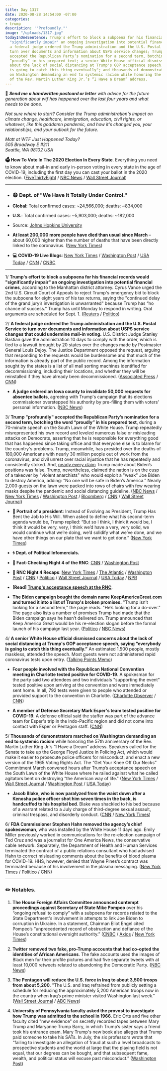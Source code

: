 ```yaml
---
title: Day 1317
date: 2020-08-28 14:54:00 -07:00
categories:
- trump
description: '"Profoundly."'
image: "/uploads/1317.jpg"
todayInOneSentence: Trump's effort to block a subpoena for his financial records would
  "significantly impair" an ongoing investigation into potential financial crimes;
  a federal judge ordered the Trump administration and the U.S. Postal Service to
  turn over documents and information about USPS service changes; Trump "profoundly"
  accepted the Republican Party’s nomination for a second term, botching the word
  “proudly” in his prepared text; a senior White House official dismissed concerns
  about the lack of social distancing at Trump's GOP acceptance speech, saying "everybody
  is going to catch this thing eventually"; and thousands of demonstrators marched
  on Washington demanding an end to systemic racism while honoring the 57th anniversary
  of the Rev. Martin Luther King Jr.’s “I Have a Dream” address.
---
```


💌 ***Send me a handwritten postcard or letter** with advice for the future generation about wtf has happened over the last four years and what needs to be done.*

*Not sure where to start? Consider the Trump administration's impact on climate change, healthcare, immigration, education, civil rights, or whatever, like this goddamn pandemic, and how it's changed you, your relationships, and your outlook for the future.*

*Matt at WTF Just Happened Today?\
505 Broadway E #211\
Seattle, WA 98102 USA*

**🗳 How To Vote In The 2020 Election In Every State**. Everything you need to know about mail-in and early in-person voting in every state in the age of COVID-19, including the first day you can cast your ballot in the 2020 election. ([FiveThirtyEight](https://projects.fivethirtyeight.com/how-to-vote-2020/) / [NBC News](https://www.nbcnews.com/specials/plan-your-vote-state-by-state-guide-voting-by-mail-early-in-person-voting-election/index.html?cid=bc_npd_nn_ms_np-1_200816) / [Wall Street Journal](https://www.wsj.com/articles/how-to-vote-by-mail-in-every-state-11597840923))

---

* ### 😷 Dept. of "We Have It Totally Under Control."

* **Global**: Total confirmed cases: \~24,566,000; deaths: \~834,000

* **U.S.**: Total confirmed cases: \~5,903,000; deaths: \~182,000

* Source: [Johns Hopkins University](https://coronavirus.jhu.edu/map.html)

* **At least 200,000 more people have died than usual since March** – about 60,000 higher than the number of deaths that have been directly linked to the coronavirus. ([New York Times](https://www.nytimes.com/interactive/2020/08/12/us/covid-deaths-us.html))

* **💻 COVID-19 Live Blogs**: [New York Times](https://www.nytimes.com/2020/08/28/world/covid-19-coronavirus.html) / [Washington Post](https://www.washingtonpost.com/nation/2020/08/28/coronavirus-covid-live-updates-us/) / [USA Today](https://www.usatoday.com/story/news/health/2020/08/28/covid-updates-college-football-fall-schools-reopening-tourism/5652334002/) / [CNN](https://www.cnn.com/world/live-news/coronavirus-pandemic-08-28-20-intl/index.html) / [CNBC](https://www.cnbc.com/2020/08/28/coronavirus-live-updates.html)

---

1/ **Trump's effort to block a subpoena for his financial records would "significantly impair" an ongoing investigation into potential financial crimes**, according to the Manhattan district attorney. Cyrus Vance urged the 2nd U.S. Circuit Court of Appeals to reject Trump's emergency bid to block the subpoena for eight years of his tax returns, saying the "continued delay of the grand jury’s investigation is unwarranted" because Trump has “no chance of success.” Trump has until Monday to respond in writing. Oral arguments are scheduled for Sept. 1. ([Reuters](https://www.reuters.com/article/us-usa-trump-subpoena/trump-must-turn-over-tax-returns-does-not-deserve-immunity-manhattans-top-prosecutor-says-idUSKBN25N2YZ) / [Politico](https://www.politico.com/news/2020/08/27/trump-subpoena-block-cyrus-vance-403867))

2/ **A federal judge ordered the Trump administration and the U.S. Postal Service to turn over documents and information about USPS service changes that could undermine mail-in voting.** U.S. District Judge Stanley Bastian gave the administration 10 days to comply with the order, which is tied to a lawsuit brought by 20 states over the changes made by Postmaster General Louis Dejoy. The Justice Department opposed the request, arguing that responding to the requests would be burdensome and that much of the information is already part of the public record. Among the information sought by the states is a list of all mail sorting machines identified for decommissioning, including their locations, and whether they will be reinstalled if they have already been decommissioned. ([Associated Press](https://apnews.com/8048565099b3c3394ef3448f22f53e8a) / [CNN](https://www.cnn.com/2020/08/27/politics/usps-slowdowns-hearing/index.html))

* **A judge ordered an Iowa county to invalidate 50,000 requests for absentee ballots**, agreeing with Trump's campaign that its elections commissioner overstepped his authority by pre-filling them with voters' personal information. ([NBC News](https://www.nbcnews.com/politics/2020-election/judge-voids-50-000-absentee-ballot-requests-iowa-county-n1238665))

3/ **Trump "profoundly" accepted the Republican Party’s nomination for a second term, botching the word “proudly” in his prepared text**, during a 70-minute speech on the South Lawn of the White House. Trump repeatedly misrepresented his own record and leveled numerous false or misleading attacks on Democrats, asserting that he is responsible for everything good that has happened since taking office and that everyone else is to blame for the country's problems. Trump, meanwhile, has presided over the deaths of 180,000 Americans with nearly 30 million people out of work from the coronavirus, and civil unrest over racial injustice that he has repeatedly and consistently stoked. And, [nearly every claim](https://www.washingtonpost.com/politics/2020/08/28/nearly-every-claim-trump-made-about-bidens-positions-was-false/) Trump made about Biden’s positions was false. Trump, nevertheless, claimed the nation is on the cusp of a takeover by "violent anarchists" who would exploit a "weak" Joe Biden to destroy America, adding: “No one will be safe in Biden’s America.” Nearly 2,000 guests on the lawn were packed into rows of chairs with few wearing masks despite the pandemic and social distancing guideline. ([NBC News](https://www.nbcnews.com/politics/2020-election/quiet-part-trump-won-t-dare-say-out-loud-n1238662) / [New York Times](https://www.nytimes.com/2020/08/27/us/politics/republican-national-convention-recap.html) / [Washington Post](https://www.washingtonpost.com/politics/trump-convention-falsehoods/2020/08/27/41a07f5a-e888-11ea-970a-64c73a1c2392_story.html) / [Bloomberg](https://www.bloomberg.com/news/articles/2020-08-28/trump-pitches-second-term-with-selective-retelling-of-his-first?srnd=premium&sref=MIBMEEoj) / [CNN](https://www.cnn.com/2020/08/28/politics/republican-convention-analysis/index.html) / [Wall Street Journal](https://www.wsj.com/articles/trump-to-cast-joe-biden-as-weak-on-jobs-crime-in-rnc-speech-11598551400))

* **👑 Portrait of a president**: Instead of Evolving as President, Trump Has Bent the Job to His Will. When asked to define what his second-term agenda would be, Trump replied: “But so I think, I think it would be, I think it would be very, very, I think we’d have a very, very solid, we would continue what we’re doing, we’d solidify what we’ve done, and we have other things on our plate that we want to get done.” ([New York Times](https://www.nytimes.com/2020/08/27/us/politics/donald-trump.html))

* **🌀 Dept. of Political Infomercials.**

* **🐘 Fact-Checking Night 4 of the RNC**: [CNN](https://www.cnn.com/2020/08/27/politics/rnc-night-four-fact-check/index.html) / [Washington Post](https://www.washingtonpost.com/politics/2020/08/28/fact-checking-president-trumps-acceptance-speech-2020-rnc/)

* **🐘 RNC Night 4 Recaps**: [New York Times](https://www.nytimes.com/2020/08/27/us/politics/republican-national-convention-recap.html) / [The Atlantic](https://www.theatlantic.com/politics/archive/2020/08/trumps-rnc-was-loaded-disinformation/615838/) / [Washington Post](https://www.washingtonpost.com/politics/trump-convention-falsehoods/2020/08/27/41a07f5a-e888-11ea-970a-64c73a1c2392_story.html) / [CNN](https://www.cnn.com/2020/08/28/politics/republican-convention-analysis/index.html) / [Politico](https://www.politico.com/news/2020/08/28/trump-2020-rnc-campaign-404212) / [Wall Street Journal](https://www.wsj.com/articles/trump-to-cast-joe-biden-as-weak-on-jobs-crime-in-rnc-speech-11598551400) / [USA Today](https://www.usatoday.com/story/news/politics/elections/2020/08/28/rnc-tried-humanize-trump-demonize-biden-bid-suburban-voters/5627750002) / [NPR](https://www.npr.org/2020/08/28/906927438/7-takeaways-from-the-republican-national-convention)

* **\[Read\] [Trump's acceptance speech at the RNC](https://www.nbcnews.com/politics/2020-election/read-full-text-president-donald-trump-s-acceptance-speech-rnc-n1238636)**.

* **The Biden campaign bought the domain name KeepAmericaGreat.com and turned it into a list of Trump's broken promises.** "Trump isn’t looking for a second term," the page reads. "He’s looking for a do-over." The page also lists a number of promises Trump had made that the Biden campaign says he hasn’t delivered on. Trump announced that Keep America Great would be his re-election slogan before the formal launch of his campaign last year. ([Politico](https://www.politico.com/news/2020/08/27/biden-domain-trump-403941) / [NBC News](https://www.nbcnews.com/politics/2020-election/trolling-trump-biden-campaign-claims-keep-america-great-domain-n1238653))

4/ **A senior White House official dismissed concerns about the lack of social distancing at Trump's GOP acceptance speech, saying “everybody is going to catch this thing eventually.”** An estimated 1,500 people, mostly maskless, attended the speech. Most guests were not administered rapid coronavirus tests upon entry. ([Talking Points Memo](https://talkingpointsmemo.com/news/wh-brushes-off-covid-concerns-amid-trumps-maskless-crowd-in-game-of-make-believe))

* **Four people involved with the Republican National Convention meeting in Charlotte tested positive for COVID-19**. A spokesman for the party said two attendees and two individuals "supporting the event" tested positive upon arriving at the convention and were immediately sent home. In all, 792 tests were given to people who attended or provided support to the convention in Charlotte. ([Charlotte Observer](https://www.charlotteobserver.com/news/coronavirus/article245322115.html) / [CNN](https://www.cnn.com/2020/08/28/politics/charlotte-republican-convention-coronavirus/index.html))

* **A member of Defense Secretary Mark Esper's team tested positive for COVID-19**. A defense official said the staffer was part of the advance team for Esper's trip in the Indo-Pacific region and did not come into contact with Esper or Pentagon staff. ([CNN](https://www.cnn.com/2020/08/28/politics/mark-esper-aide-tested-positve-coronavirus/index.html))

5/ **Thousands of demonstrators marched on Washington demanding an end to systemic racism** while honoring the 57th anniversary of the Rev. Martin Luther King Jr.’s “I Have a Dream” address. Speakers called for the Senate to take up the George Floyd Justice in Policing Act, which would make it easier to prosecute police officers for misconduct, and enact a new version of the 1965 Voting Rights Act. The “Get Your Knee Off Our Necks” Commitment March convened hours after Trump’s acceptance speech on the South Lawn of the White House where he railed against what he called agitators bent on destroying “the American way of life." ([New York Times](https://www.nytimes.com/2020/08/28/us/march-on-washington-2020.html) / [Wall Street Journal](https://www.wsj.com/articles/protesters-pour-into-national-mall-renewing-racial-justice-push-11598615232) / [Washington Post](https://www.washingtonpost.com/dc-md-va/2020/08/28/march-on-washington-protest-dc/) / [USA Today](https://www.usatoday.com/story/news/nation/2020/08/28/march-washington-2020-thousands-gather-sharpton-nan-rally/3442726001/))

* **Jacob Blake, who is now paralyzed from the waist down after a Kenosha police officer shot him seven times in the back, is handcuffed to his hospital bed**. Blake was shackled to his bed because of a warrant related to a July charge of third-degree sexual assault, criminal trespass, and disorderly conduct. ([CNN](https://www.cnn.com/2020/08/27/us/jacob-blake-wisconsin-thursday/index.html) / [New York Times](https://www.nytimes.com/2020/08/28/us/kenosha-shooting-protests.html#link-4495fb0a))

6/ **FDA Commissioner Stephen Hahn removed the agency’s chief spokeswoman**, who was installed by the White House 11 days ago. Emily Miller previously worked in communications for the re-election campaign of Ted Cruz and was a journalist for One America News, the conservative cable network. Separately, the Department of Health and Human Services terminated the contract of a public relations consultant who had advised Hahn to correct misleading comments about the benefits of blood plasma for COVID-19. HHS, however, denied that Wayne Pines’s contract was terminated because of his involvement in the plasma messaging. ([New York Times](https://www.nytimes.com/2020/08/28/health/blood-plasma-fda.html) / [Politico](https://www.politico.com/news/2020/08/28/fda-top-spokesperson-leaves-404422) / [CNN](https://www.cnn.com/2020/08/28/politics/emily-miller-food-and-drug-administration/index.html))

---

### ✏️ Notables.

1. **The House Foreign Affairs Committee announced contempt proceedings against Secretary of State Mike Pompeo** over his “ongoing refusal to comply” with a subpoena for records related to the State Department's involvement in attempts to link Joe Biden to corruption in Ukraine. In a statement, Chairman Eliot Engel cited Pompeo’s “unprecedented record of obstruction and defiance of the House’s constitutional oversight authority.” ([CNBC](https://www.cnbc.com/2020/08/28/house-democrats-announce-contempt-proceedings-against-mike-pompeo.html) / [Axios](https://www.axios.com/house-foreign-affairs-mike-pompeo-contempt-biden-1039a46e-57e3-4661-8d45-fe529eef589a.html) / [New York Times](https://www.nytimes.com/live/2020/08/28/us/trump-vs-biden#the-house-foreign-affairs-committee-seeks-to-hold-pompeo-in-contempt-of-congress))

2. **Twitter removed two fake, pro-Trump accounts that had co-opted the identities of African Americans**. The fake accounts used the images of Black men for their profile pictures and had five separate tweets with at least 10,000 retweets related to abandoning the Democratic Party. ([NBC News](https://www.nbcnews.com/tech/security/viral-pro-trump-tweets-came-fake-african-american-spam-accounts-n1238553))

3. **The Pentagon will reduce the U.S. force in Iraq to about 3,500 troops from about 5,200**. "The U.S. and Iraq refrained from publicly setting a schedule for reducing the approximately 5,200 American troops now in the country when Iraq’s prime minister visited Washington last week." ([Wall Street Journal](https://www.wsj.com/articles/u-s-to-cut-troop-presence-in-iraq-by-about-one-third-officials-say-11598625823) / [ABC News](https://abcnews.go.com/Politics/us-reduce-troop-level-iraq-3500-5200/story?id=72681778))

4. **University of Pennsylvania faculty asked the provost to investigate how Trump was admitted to the school in 1966**.
   Eric Orts and five other faculty cited "new evidence" on secretly recorded tapes between Mary Trump and Maryanne Trump Barry, in which Trump’s sister says a friend took his entrance exam. Mary Trump's new book also alleges that Trump paid someone to take his SATs. In July, the six professors wrote that “failing to investigate an allegation of fraud at such a level broadcasts to prospective students and the world at large that the playing field is not equal, that our degrees can be bought, and that subsequent fame, wealth, and political status will excuse past misconduct.” ([Washington Post](https://www.washingtonpost.com/politics/trump-secret-recordings-sat-penn/2020/08/27/ea7a6640-e892-11ea-a414-8422fa3e4116_story.html))